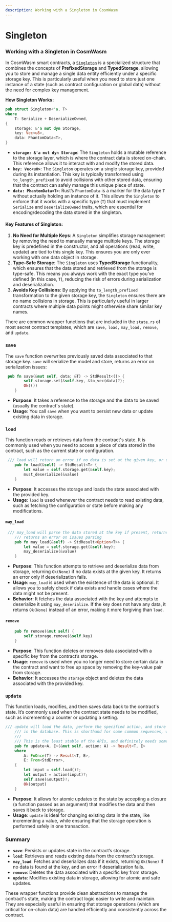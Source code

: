 ```yaml
---
description: Working with a Singleton in CosmWasm
---
```


# Singleton

### Working with a Singleton in CosmWasm

In CosmWasm smart contracts, a [`Singleton`](https://github.com/scrtlabs/cosmwasm/blob/55ed7ffc4110124c8bf24fc59915cc209e558e38/packages/storage/src/singleton.rs#L57) is a specialized structure that combines the concepts of **PrefixedStorage** and **TypedStorage**, allowing you to store and manage a single data entity efficiently under a specific storage key. This is particularly useful when you need to store just one instance of a state (such as contract configuration or global data) without the need for complex key management.

**How Singleton Works:**

```rust
pub struct Singleton<'a, T>
where
    T: Serialize + DeserializeOwned,
{
    storage: &'a mut dyn Storage,
    key: Vec<u8>,
    data: PhantomData<T>,
}
```

* **`storage: &'a mut dyn Storage`**: The `Singleton` holds a mutable reference to the storage layer, which is where the contract data is stored on-chain. This reference allows it to interact with and modify the stored data.
* **`key: Vec<u8>`**: The `Singleton` operates on a single storage key, provided during its instantiation. This key is typically transformed using `to_length_prefixed` to avoid collisions with other stored data, ensuring that the contract can safely manage this unique piece of state.
* **`data: PhantomData<T>`**: Rust’s `PhantomData` is a marker for the data type `T` without actually holding an instance of it. This allows the `Singleton` to enforce that it works with a specific type (`T`) that must implement `Serialize` and `DeserializeOwned` traits, which are essential for encoding/decoding the data stored in the singleton.

#### Key Features of Singleton:

1. **No Need for Multiple Keys**: A `Singleton` simplifies storage management by removing the need to manually manage multiple keys. The storage key is predefined in the constructor, and all operations (read, write, update) are tied to this single key. This ensures you are only ever working with one data object in storage.
2. **Type-Safe Storage**: The `Singleton` uses **TypedStorage** functionality, which ensures that the data stored and retrieved from the storage is type-safe. This means you always work with the exact type you’ve defined (in this case, `T`), reducing the risk of errors during serialization and deserialization.
3. **Avoids Key Collisions**: By applying the `to_length_prefixed` transformation to the given storage key, the `Singleton` ensures there are no name collisions in storage. This is particularly useful in larger contracts where multiple data points might otherwise share similar key names.

There are common wrapper functions that are included in the `state.rs` of most secret contract templates, which are `save,` `load,` `may_load,` `remove,` and  `update`.

### `save`

The `save` function overwrites previously saved data associated to that storage key.  `save` will serialize the model and store, returns an error on serialization issues:

```rust
 pub fn save(&mut self, data: &T) -> StdResult<()> {
        self.storage.set(&self.key, &to_vec(data)?);
        Ok(())
    }
```

* **Purpose**: It takes a reference to the storage and the data to be saved (usually the contract's state).
* **Usage**: You call `save` when you want to persist new data or update existing data in storage.

### **`load`**

This function reads or retrieves data from the contract's state. It is commonly used when you need to access a piece of data stored in the contract, such as the current state or configuration.

```rust
 /// load will return an error if no data is set at the given key, or on parse error
    pub fn load(&self) -> StdResult<T> {
        let value = self.storage.get(&self.key);
        must_deserialize(&value)
    }
```

* **Purpose**: It accesses the storage and loads the state associated with the provided key.
* **Usage**: `load` is used whenever the contract needs to read existing data, such as fetching the configuration or state before making any modifications.

#### **`may_load`**

```rust
 /// may_load will parse the data stored at the key if present, returns Ok(None) if no data there.
    /// returns an error on issues parsing
    pub fn may_load(&self) -> StdResult<Option<T>> {
        let value = self.storage.get(&self.key);
        may_deserialize(&value)
    }
```

* **Purpose**: This function attempts to retrieve and deserialize data from storage, returning `Ok(None)` if no data exists at the given key. It returns an error only if deserialization fails.
* **Usage**: `may_load` is used when the existence of the data is optional. It allows you to safely check if data exists and handle cases where the data might not be present.
* **Behavior**: It fetches the data associated with the key and attempts to deserialize it using `may_deserialize`. If the key does not have any data, it returns `Ok(None)` instead of an error, making it more forgiving than `load`.

#### **`remove`**

```rust
    pub fn remove(&mut self) {
        self.storage.remove(&self.key)
    }
```

* **Purpose**: This function deletes or removes data associated with a specific key from the contract’s storage.
* **Usage**: `remove` is used when you no longer need to store certain data in the contract and want to free up space by removing the key-value pair from storage.
* **Behavior**: It accesses the `storage` object and deletes the data associated with the provided key.

### **`update`**

This function loads, modifies, and then saves data back to the contract's state. It’s commonly used when the contract state needs to be modified, such as incrementing a counter or updating a setting.

```rust
/// update will load the data, perform the specified action, and store the result
    /// in the database. This is shorthand for some common sequences, which may be useful
    ///
    /// This is the least stable of the APIs, and definitely needs some usage
    pub fn update<A, E>(&mut self, action: A) -> Result<T, E>
    where
        A: FnOnce(T) -> Result<T, E>,
        E: From<StdError>,
    {
        let input = self.load()?;
        let output = action(input)?;
        self.save(&output)?;
        Ok(output)
    }
```

* **Purpose**: It allows for atomic updates to the state by accepting a closure (a function passed as an argument) that modifies the data and then saves it back to storage.
* **Usage**: `update` is ideal for changing existing data in the state, like incrementing a value, while ensuring that the storage operation is performed safely in one transaction.

### Summary

* **`save`**: Persists or updates state in the contract’s storage.
* **`load`**: Retrieves and reads existing data from the contract’s storage.
* **`may_load`**: Fetches and deserializes data if it exists, returning `Ok(None)` if no data is found at the key, and an error if deserialization fails.
* **`remove`**: Deletes the data associated with a specific key from storage.
* **`update`**: Modifies existing data in storage, allowing for atomic and safe updates.

These wrapper functions provide clean abstractions to manage the contract's state, making the contract logic easier to write and maintain. They are especially useful in ensuring that storage operations (which are critical for on-chain data) are handled efficiently and consistently across the contract.
